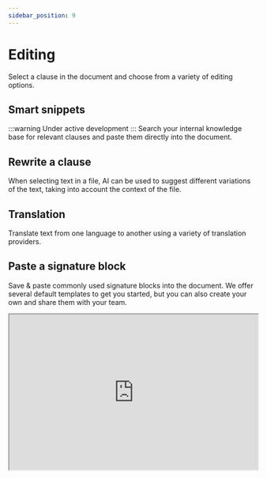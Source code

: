 ```yaml
---
sidebar_position: 9
---
```


# Editing

Select a clause in the document and choose from a variety of editing options.

## Smart snippets

:::warning Under active development
:::
Search your internal knowledge base for relevant clauses and paste them directly into
the document.

## Rewrite a clause

When selecting text in a file, AI can be used to suggest different variations of the
text, taking into account the context of the file.

## Translation

Translate text from one language to another using a variety of translation providers.

## Paste a signature block

Save & paste commonly used signature blocks into the document. We offer several default
templates to get you started, but you can also create your own and share them with
your team.

<iframe
  width="100%"
  height="315"
  src="https://www.youtube.com/embed/Yf86Bkq489g"
  title="YouTube video player"
  allow="accelerometer; autoplay; clipboard-write; encrypted-media; gyroscope; picture-in-picture"
  allowFullScreen
/>
